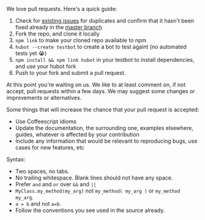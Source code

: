 We love pull requests. Here's a quick guide:

1. Check for [existing issues](https://github.com/github/hubot/issues) for duplicates and confirm that it hasn't been fixed already in the [master branch](https://github.com/github/hubot/tree/master)
2. Fork the repo, and clone it locally
3. `npm link` to make your cloned repo available to npm
4. `hubot --create testbot` to create a bot to test againt (no automated tests yet :sob:)
5. `npm install && npm link hubot` in your testbot to install dependencies, and use your hubot fork
6. Push to your fork and submit a pull request.

At this point you're waiting on us. We like to at least comment on, if not
accept, pull requests within a few days. We may suggest some changes or improvements or alternatives.

Some things that will increase the chance that your pull request is accepted:

* Use Coffeescript idioms
* Update the documentation, the surrounding one, examples elsewhere, guides,
  whatever is affected by your contribution
* Include any information that would be relevant to reproducing bugs, use cases for new features, etc

Syntax:

* Two spaces, no tabs.
* No trailing whitespace. Blank lines should not have any space.
* Prefer `and` and `or` over `&&` and `||`
* `MyClass.my_method(my_arg)` not `my_method( my_arg )` or `my_method my_arg`.
* `a = b` and not `a=b`.
* Follow the conventions you see used in the source already.
